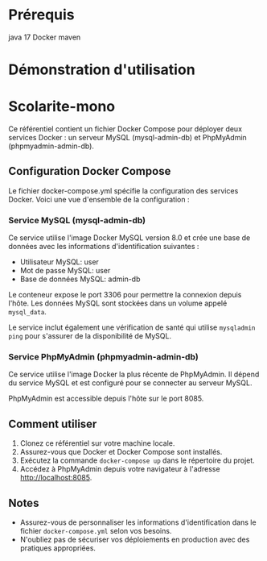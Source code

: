 # Prérequis
java 17
Docker
maven
# Démonstration d'utilisation
  # Scolarite-mono

Ce référentiel contient un fichier Docker Compose pour déployer deux services Docker : un serveur MySQL (mysql-admin-db) et PhpMyAdmin (phpmyadmin-admin-db).

## Configuration Docker Compose

Le fichier docker-compose.yml spécifie la configuration des services Docker. Voici une vue d'ensemble de la configuration :

### Service MySQL (mysql-admin-db)

Ce service utilise l'image Docker MySQL version 8.0 et crée une base de données avec les informations d'identification suivantes :

- Utilisateur MySQL: user
- Mot de passe MySQL: user
- Base de données MySQL: admin-db

Le conteneur expose le port 3306 pour permettre la connexion depuis l'hôte. Les données MySQL sont stockées dans un volume appelé `mysql_data`.

Le service inclut également une vérification de santé qui utilise `mysqladmin ping` pour s'assurer de la disponibilité de MySQL.

### Service PhpMyAdmin (phpmyadmin-admin-db)

Ce service utilise l'image Docker la plus récente de PhpMyAdmin. Il dépend du service MySQL et est configuré pour se connecter au serveur MySQL.

PhpMyAdmin est accessible depuis l'hôte sur le port 8085.

## Comment utiliser

1. Clonez ce référentiel sur votre machine locale.
2. Assurez-vous que Docker et Docker Compose sont installés.
3. Exécutez la commande `docker-compose up` dans le répertoire du projet.
4. Accédez à PhpMyAdmin depuis votre navigateur à l'adresse [http://localhost:8085](http://localhost:8085).

## Notes

- Assurez-vous de personnaliser les informations d'identification dans le fichier `docker-compose.yml` selon vos besoins.
- N'oubliez pas de sécuriser vos déploiements en production avec des pratiques appropriées.
